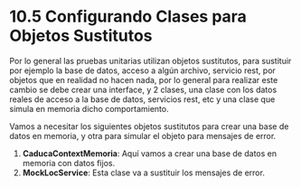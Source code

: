 # 10.5 Configurando Clases para Objetos Sustitutos

Por lo general las pruebas unitarias utilizan objetos sustitutos, para sustituir por ejemplo la base de datos, acceso a algún archivo, servicio rest, por objetos que en realidad no hacen nada, por lo general para realizar este cambio se debe crear una interface, y 2 clases, una clase con los datos reales de acceso a la base de datos, servicios rest, etc y una clase que simula en memoria dicho comportamiento.

Vamos a necesitar los siguientes objetos sustitutos para crear una base de datos en memoria, y otra para simular el objeto para mensajes de error.

1. **CaducaContextMemoria**: Aquí vamos a crear una base de datos en memoria con datos fijos.
2. **MockLocService**: Esta clase va a sustituir los mensajes de error. 



